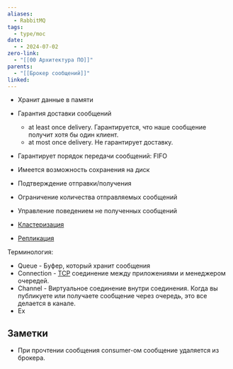 ```yaml
---
aliases:
  - RabbitMQ
tags:
  - type/moc
date:
  - - 2024-07-02
zero-link:
  - "[[00 Архитектура ПО]]"
parents:
  - "[[Брокер сообщений]]"
linked:
---
```

- Хранит данные в памяти

- Гарантия доставки сообщений
	- at least once delivery. Гарантируется, что наше сообщение получит хотя бы один клиент.
	- at most once delivery. Не гарантирует доставку.
- Гарантирует порядок передачи сообщений: FIFO
- Имеется возможность сохранения на диск
- Подтверждение отправки/получения
- Ограничение количества отправляемых сообщений
- Управление поведением не полученных сообщений
- [Кластеризация](Кластеризация.md)
- [Репликация](_inbox/Репликация.md)

Терминология:
- Queue - Буфер, который хранит сообщения
- Connection - [TCP](TCP.md) соединение между приложениями и менеджером очередей.
- Channel - Виртуальное соединение внутри соединения. Когда вы публикуете или получаете сообщение через очередь, это все делается в канале.
- Ex
## Заметки
- При прочтении сообщения consumer-ом сообщение удаляется из брокера.